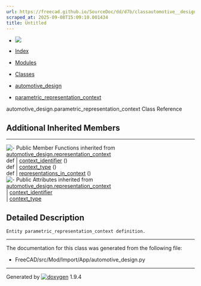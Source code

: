 ```yaml
---
url: https://freecad.github.io/SourceDoc/dd/d7b/classautomotive__design_1_1parametric__representation__context.html
scraped_at: 2025-09-08T15:09:10.001434
title: Untitled
---
```


  * [ ![](https://www.freecad.org/svg/logo-freecad.svg) ](https://freecadweb.org "FreeCAD")
  * [Index](../../index.html "Index")
  * [Modules](../../modules.html "Modules list")
  * [Classes](../../annotated.html "Annotated list")

  * [automotive_design](../../d4/ddf/namespaceautomotive__design.html)
  * [parametric_representation_context](../../dd/d7b/classautomotive__design_1_1parametric__representation__context.html)

automotive_design.parametric_representation_context Class Reference

##  Additional Inherited Members  
  
---  
![-](../../closed.png) Public Member Functions inherited from
[automotive_design.representation_context](../../d9/d8d/classautomotive__design_1_1representation__context.html)  
def | [context_identifier](../../d9/d8d/classautomotive__design_1_1representation__context.html#ac65ee5e48b88cbb984eb65def4fb782c) ()  
def | [context_type](../../d9/d8d/classautomotive__design_1_1representation__context.html#a44d83f335f0c90fc31266a0c5d65c533) ()  
def | [representations_in_context](../../d9/d8d/classautomotive__design_1_1representation__context.html#aeded0e50d1eb947a83b709b26e76f2b0) ()  
![-](../../closed.png) Public Attributes inherited from
[automotive_design.representation_context](../../d9/d8d/classautomotive__design_1_1representation__context.html)  
|
[context_identifier](../../d9/d8d/classautomotive__design_1_1representation__context.html#a5e230846e26a12010f88dd548ecf31fc)  
|
[context_type](../../d9/d8d/classautomotive__design_1_1representation__context.html#a1aed7e84d2dc80559582c3af9eeab5ae)  
  
## Detailed Description

    
    
    Entity parametric_representation_context definition.

* * *

The documentation for this class was generated from the following file:

  * FreeCAD/src/Mod/Import/App/automotive_design.py

* * *

Generated by
[![doxygen](../../doxygen.svg)](https://www.doxygen.org/index.html) 1.9.4

